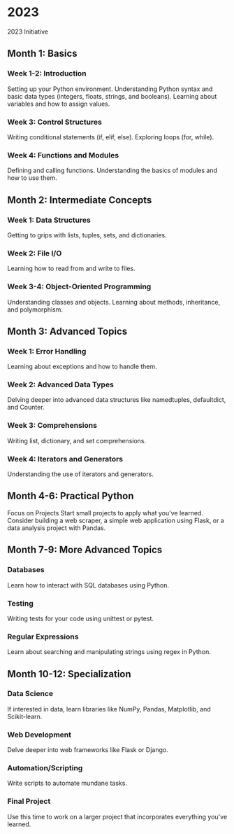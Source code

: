# 2023
2023 Initiative

## Month 1: Basics
### Week 1-2: Introduction
Setting up your Python environment.
Understanding Python syntax and basic data types (integers, floats, strings, and booleans).
Learning about variables and how to assign values.

### Week 3: Control Structures
Writing conditional statements (if, elif, else).
Exploring loops (for, while).

### Week 4: Functions and Modules
Defining and calling functions.
Understanding the basics of modules and how to use them.


## Month 2: Intermediate Concepts
### Week 1: Data Structures
Getting to grips with lists, tuples, sets, and dictionaries.

### Week 2: File I/O
Learning how to read from and write to files.

### Week 3-4: Object-Oriented Programming
Understanding classes and objects.
Learning about methods, inheritance, and polymorphism.

## Month 3: Advanced Topics
### Week 1: Error Handling

Learning about exceptions and how to handle them.

### Week 2: Advanced Data Types
Delving deeper into advanced data structures like namedtuples, defaultdict, and Counter.

### Week 3: Comprehensions
Writing list, dictionary, and set comprehensions.

### Week 4: Iterators and Generators
Understanding the use of iterators and generators.

## Month 4-6: Practical Python
Focus on Projects
Start small projects to apply what you've learned.
Consider building a web scraper, a simple web application using Flask, or a data analysis project with Pandas.

## Month 7-9: More Advanced Topics
### Databases
Learn how to interact with SQL databases using Python.

### Testing
Writing tests for your code using unittest or pytest.

### Regular Expressions
Learn about searching and manipulating strings using regex in Python.

## Month 10-12: Specialization
### Data Science
If interested in data, learn libraries like NumPy, Pandas, Matplotlib, and Scikit-learn.

### Web Development
Delve deeper into web frameworks like Flask or Django.

### Automation/Scripting
Write scripts to automate mundane tasks.

### Final Project
Use this time to work on a larger project that incorporates everything you've learned.
